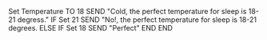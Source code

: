 Set Temperature TO 18 
SEND "Cold, the perfect temperature for sleep is 18-21 degress."
IF Set 21
  SEND "No!, the perfect temperature for sleep is 18-21 degrees.
ELSE 
  IF Set 18
  SEND "Perfect"
  END
END  
